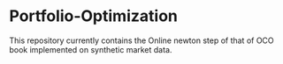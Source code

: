 # Portfolio-Optimization


This repository currently contains the Online newton step of that of OCO book implemented on synthetic market data.
